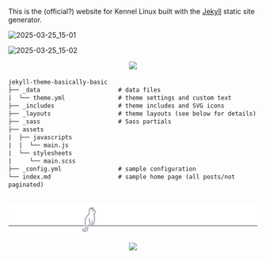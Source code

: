 This is the (official?) website for Kennel Linux built with the [Jekyll](https://jekyllrb.com/) static site generator.


![2025-03-25_15-01](https://github.com/user-attachments/assets/2c3ed837-ecd6-4d60-82d5-91d75564c007)


![2025-03-25_15-02](https://github.com/user-attachments/assets/415596bc-df59-44bb-803f-fbce3d962ec9)

<p align="center">
  <img src="https://github.com/user-attachments/assets/05da0439-f083-4c92-a60c-a3555654152d" />
</p>

```terminal
jekyll-theme-basically-basic
├── _data                      # data files
|  └── theme.yml               # theme settings and custom text
├── _includes                  # theme includes and SVG icons
├── _layouts                   # theme layouts (see below for details)
├── _sass                      # Sass partials
├── assets
|  ├── javascripts
|  |  └── main.js
|  └── stylesheets
|     └── main.scss
├── _config.yml                # sample configuration
└── index.md                   # sample home page (all posts/not paginated)
 
```

<p align="center">	
  <img src="https://github.com/sofijacom/sofijacom/blob/49e18fe1d7c2223884efd95af9370dcb84697427/icons_line/gray0_ctp_on_line.svg?sanitize=true" />
</p>

<p align="center">
	<a href="https://github.com/sofijacom/sofijacom.github.io/blob/master/LICENSE"><img src="https://img.shields.io/static/v1.svg?style=for-the-badge&label=License&message=MIT&logoColor=d9e0ee&colorA=363a4f&colorB=b7bdf8"/></a>
</p>

